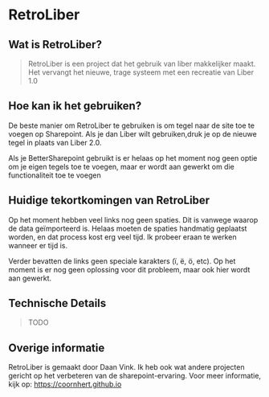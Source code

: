# RetroLiber

## Wat is RetroLiber?
> RetroLiber is een project dat het gebruik van liber makkelijker maakt. Het vervangt het nieuwe, trage systeem met een recreatie van Liber 1.0

## Hoe kan ik het gebruiken?
De beste manier om RetroLiber te gebruiken is om tegel naar de site toe te voegen op Sharepoint. Als je dan Liber wilt gebruiken,druk je op de nieuwe tegel in plaats van Liber 2.0. 

Als je BetterSharepoint gebruikt is er helaas op het moment nog geen optie om je eigen tegels toe te voegen, maar er wordt aan gewerkt om die functionaliteit toe te voegen

## Huidige tekortkomingen van RetroLiber
Op het moment hebben veel links nog geen spaties. Dit is vanwege waarop de data geïmporteerd is. Helaas moeten de spaties handmatig geplaatst worden, en dat process kost erg veel tijd. Ik probeer eraan te werken wanneer er tijd is.

Verder bevatten de links geen speciale karakters (ï, ë, ö, etc). Op het moment is er nog geen oplossing voor dit probleem, maar ook hier wordt aan gewerkt.

## Technische Details
> TODO

## Overige informatie
RetroLiber is gemaakt door Daan Vink. Ik heb ook wat andere projecten gericht op het verbeteren van de sharepoint-ervaring. Voor meer informatie, kijk op: https://coornhert.github.io